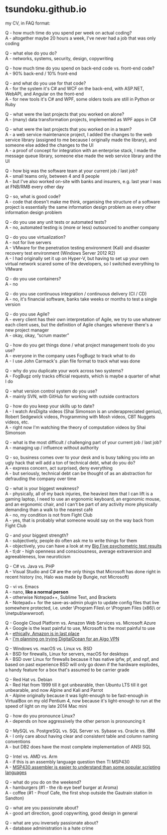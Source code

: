 # tsundoku.github.io

my CV, in FAQ format:  

Q - how much time do you spend per week on actual coding?  
A - altogether maybe 20 hours a week, I've never had a job that was only coding  

Q - what else do you do?  
A - networks, systems, security, design, copywriting  

Q - how much time do you spend on back-end code vs. front-end code?  
A - 90% back-end / 10% front-end  

Q - and what do you use for that code?  
A - for the system it's C# and WCF on the back-end, with ASP.NET, WebAPI, and Angular on the front-end  
A - for new tools it's C# and WPF, some olders tools are still in Python or Ruby  

Q - what were the last projects that you worked on alone?  
A - (many) data transformation projects, implemented as WPF apps in C#  

Q - what were the last projects that you worked on in a team?  
A - a web service maintenance project, I added the changes to the web service library (assigned to me because I originally made the library), and someone else added the changes to the UI  
A - a proof of concept for integration with an enterprise stack, I made the message queue library, someone else made the web service library and the UI

Q - how big was the software team at your current job / last job?  
A - small teams only, between 4 and 8 people  
A - but I've also worked on-site with banks and insurers, e.g. last year I was at FNB/RMB every other day

Q - so, what is good code?  
A - code that doesn't make me think, organising the structure of a software project is essentially the same information design problem as every other information design problem  

Q - do you use any unit tests or automated tests?  
A - no, automated testing is (more or less) outsourced to another company  

Q - do you use virtualization?  
A - not for live servers  
A - VMware for the penetration testing environment (Kali) and disaster recovery test environment (Windows Server 2012 R2)  
A - I had originally set it up on Hyper-V, but having to set up your own virtual network scared some of the developers, so I switched everything to VMware

Q - do you use containers?  
A - no  

Q - do you use continuous integration / continuous delivery (CI / CD)  
A - no, it's financial software, banks take weeks or months to test a single version  

Q - do you use Agile?  
A - every client has their own interpretation of Agile, we try to use whatever each client uses, but the definition of Agile changes whenever there's a new project manager  
A - okay, okay, “scrum master”  

Q - how do you get things done / what project management tools do you use?  
A - everyone in the company uses FogBugz to track what to do  
A - I use John Carmack's .plan file format to track what was done  

Q - why do you duplicate your work across two systems?  
A - FogBugz only tracks official requests, which is maybe a quarter of what I do  

Q - what version control system do you use?  
A - mainly SVN, with GitHub for working with outside contractors  

Q - how do you keep your skills up to date?  
A - I watch ArsDigita videos (Shai Simonson is an underappreciated genius), Robert Sedgewick videos, Programming with Mosh videos, CBT Nuggets videos, etc.  
A - right now I'm watching the theory of computation videos by Shai Simonson  

Q - what is the most difficult / challenging part of your current job / last job?  
A - managing up / influence without authority  

Q - so, business comes over to your desk and is busy talking you into an ugly hack that will add a ton of technical debt, what do you do?  
A - express concern, act surprised, deny everything  
A - but seriously, technical debt can be thought of as an abstraction for defrauding the company over time  

Q - what is your biggest weakness?  
A - physically, all of my back injuries, the heaviest item that I can lift is a gaming laptop, I need to use an ergonomic keyboard, an ergonomic mouse, and an ergonomic chair, and I can't be part of any activity more physically demanding than a walk to the nearest café  
A - no, my condition is not from Fight Club  
A - yes, that is probably what someone would say on the way back from Fight Club  

Q - and your biggest strength?  
A - subjectively, people do often ask me to write things for them  
A - objectively, you can have a look at my [Big Five psychometric test results](https://bigfive-test.com/result/5b4b11be7a90d1005389026d)  
A - tl;dr - high openness and consciousness, average extraversion and agreeableness, low neuroticism  

Q - C# vs. Java vs. PHP  
A - Visual Studio and C# are the only things that Microsoft has done right in recent history (no, Halo was made by Bungie, not Microsoft)

Q - vi vs. Emacs  
A - nano, **like a normal person**  
A - otherwise Notepad++, Sublime Text, and Brackets  
A - Notepad++ for the save-as-admin plugin to update config files that live somewhere protected, i.e. under \Program Files\ or \Program Files (x86)\ or \inetpub\wwwroot\  

Q - Google Cloud Platform vs. Amazon Web Services vs. Microsoft Azure  
A - Google is the least painful to use, Microsoft is the most painful to use  
A - [ethically, Amazon is in last place](https://gizmodo.com/reminder-amazon-treats-its-employees-like-shit-1792642652)  
A - [I'm planning on trying DigitalOcean for an Algo VPN](https://zeltser.com/deploy-algo-vpn-digital-ocean/)

Q - Windows vs. macOS vs. Linux vs. BSD  
A - BSD for firewalls, Linux for servers, macOS for desktops  
A - BSD over Linux for firewalls because it has native ipfw, pf, and npf, and based on past experience BSD will only go down if the hardware explodes, a handy feature for a box that's assumed to be carrier grade  

Q - Red Hat vs. Debian  
A - Red Hat from 1999 till it got unbearable, then Ubuntu LTS till it got unbearable, and now Alpine and Kali and Parrot  
A - Alpine originally because it was light-enough to be fast-enough in VirtualBox on my old Pentium 4, now because it's light-enough to run at the speed of light on my late 2014 Mac mini

Q - how do you pronounce Linux?  
A - depends on how aggressively the other person is pronouncing it  

Q - MySQL vs. PostgreSQL vs. SQL Server vs. Sybase vs. Oracle vs. IBM  
A - I only care about having clear and consistent table and column naming conventions  
A - but DB2 does have the most complete implementation of ANSI SQL  

Q - Intel vs. AMD vs. Arm  
A - if this is an assembly language question then TI MSP430  
A - [MSP430 assembler is easier to understand than some popular scripting languages](http://robotics.hobbizine.com/asmlau.html)

Q - what do you do on the weekend?  
A - hamburgers (#1 - the rib eye beef burger at Aroma)  
A - coffee (#1 - Proof Cafe, the first shop outside the Gautrain station in Sandton)  

Q - what are you passionate about?  
A - good art direction, good copywriting, good design in general  

Q - what are you inversely passionate about?  
A - database administration is a hate crime  
